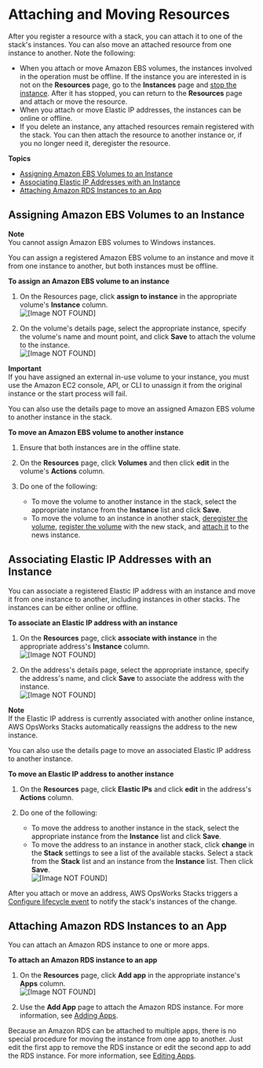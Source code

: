 # Attaching and Moving Resources<a name="resources-attach"></a>

After you register a resource with a stack, you can attach it to one of the stack's instances\. You can also move an attached resource from one instance to another\. Note the following:
+ When you attach or move Amazon EBS volumes, the instances involved in the operation must be offline\. If the instance you are interested in is not on the **Resources** page, go to the **Instances** page and [stop the instance](workinginstances-starting.md)\. After it has stopped, you can return to the **Resources** page and attach or move the resource\.
+ When you attach or move Elastic IP addresses, the instances can be online or offline\.
+ If you delete an instance, any attached resources remain registered with the stack\. You can then attach the resource to another instance or, if you no longer need it, deregister the resource\.

**Topics**
+ [Assigning Amazon EBS Volumes to an Instance](#resources-attach-ebs)
+ [Associating Elastic IP Addresses with an Instance](#resources-attach-eip)
+ [Attaching Amazon RDS Instances to an App](#resources-attach-rds)

## Assigning Amazon EBS Volumes to an Instance<a name="resources-attach-ebs"></a>

**Note**  
You cannot assign Amazon EBS volumes to Windows instances\. 

You can assign a registered Amazon EBS volume to an instance and move it from one instance to another, but both instances must be offline\.

**To assign an Amazon EBS volume to an instance**

1. On the Resources page, click **assign to instance** in the appropriate volume's **Instance** column\.  
![\[Image NOT FOUND\]](http://docs.aws.amazon.com/opsworks/latest/userguide/images/resources-ebs4.png)

1. On the volume's details page, select the appropriate instance, specify the volume's name and mount point, and click **Save** to attach the volume to the instance\.  
![\[Image NOT FOUND\]](http://docs.aws.amazon.com/opsworks/latest/userguide/images/resources-ebs5.png)

**Important**  
If you have assigned an external in\-use volume to your instance, you must use the Amazon EC2 console, API, or CLI to unassign it from the original instance or the start process will fail\. 

You can also use the details page to move an assigned Amazon EBS volume to another instance in the stack\.

**To move an Amazon EBS volume to another instance**

1. Ensure that both instances are in the offline state\.

1. On the **Resources** page, click **Volumes** and then click **edit** in the volume's **Actions** column\.

1. Do one of the following:
   + To move the volume to another instance in the stack, select the appropriate instance from the **Instance** list and click **Save**\.
   + To move the volume to an instance in another stack, [deregister the volume](resources-dereg.md), [register the volume](resources-reg.md) with the new stack, and [attach it](#resources-attach) to the news instance\.

## Associating Elastic IP Addresses with an Instance<a name="resources-attach-eip"></a>

You can associate a registered Elastic IP address with an instance and move it from one instance to another, including instances in other stacks\. The instances can be either online or offline\.

**To associate an Elastic IP address with an instance**

1. On the **Resources** page, click **associate with instance** in the appropriate address's **Instance** column\.  
![\[Image NOT FOUND\]](http://docs.aws.amazon.com/opsworks/latest/userguide/images/resources-eip4.png)

1. On the address's details page, select the appropriate instance, specify the address's name, and click **Save** to associate the address with the instance\.  
![\[Image NOT FOUND\]](http://docs.aws.amazon.com/opsworks/latest/userguide/images/resources-eip5.png)

**Note**  
If the Elastic IP address is currently associated with another online instance, AWS OpsWorks Stacks automatically reassigns the address to the new instance\.

You can also use the details page to move an associated Elastic IP address to another instance\.

**To move an Elastic IP address to another instance**

1. On the **Resources** page, click **Elastic IPs** and click **edit** in the address's **Actions** column\.

1. Do one of the following:
   + To move the address to another instance in the stack, select the appropriate instance from the **Instance** list and click **Save**\.
   + To move the address to an instance in another stack, click **change** in the **Stack** settings to see a list of the available stacks\. Select a stack from the **Stack** list and an instance from the **Instance** list\. Then click **Save**\.  
![\[Image NOT FOUND\]](http://docs.aws.amazon.com/opsworks/latest/userguide/images/resources-eip7.png)

After you attach or move an address, AWS OpsWorks Stacks triggers a [Configure lifecycle event](workingcookbook-events.md) to notify the stack's instances of the change\.

## Attaching Amazon RDS Instances to an App<a name="resources-attach-rds"></a>

You can attach an Amazon RDS instance to one or more apps\.

**To attach an Amazon RDS instance to an app**

1. On the **Resources** page, click **Add app** in the appropriate instance's **Apps** column\.  
![\[Image NOT FOUND\]](http://docs.aws.amazon.com/opsworks/latest/userguide/images/resources-rds4.png)

1. Use the **Add App** page to attach the Amazon RDS instance\. For more information, see [Adding Apps](workingapps-creating.md)\.

Because an Amazon RDS can be attached to multiple apps, there is no special procedure for moving the instance from one app to another\. Just edit the first app to remove the RDS instance or edit the second app to add the RDS instance\. For more information, see [Editing Apps](workingapps-editing.md)\.